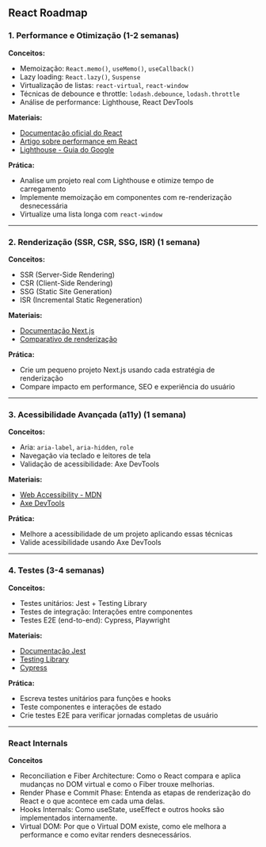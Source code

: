## React Roadmap

### 1. Performance e Otimização (1-2 semanas)

**Conceitos:**
- Memoização: `React.memo()`, `useMemo()`, `useCallback()`
- Lazy loading: `React.lazy()`, `Suspense`
- Virtualização de listas: `react-virtual`, `react-window`
- Técnicas de debounce e throttle: `lodash.debounce`, `lodash.throttle`
- Análise de performance: Lighthouse, React DevTools

**Materiais:**
- [Documentação oficial do React](https://react.dev)
- [Artigo sobre performance em React](https://kentcdodds.com/blog)
- [Lighthouse - Guia do Google](https://web.dev/lighthouse/)

**Prática:**
- Analise um projeto real com Lighthouse e otimize tempo de carregamento
- Implemente memoização em componentes com re-renderização desnecessária
- Virtualize uma lista longa com `react-window`

---

### 2. Renderização (SSR, CSR, SSG, ISR) (1 semana)

**Conceitos:**
- SSR (Server-Side Rendering)
- CSR (Client-Side Rendering)
- SSG (Static Site Generation)
- ISR (Incremental Static Regeneration)

**Materiais:**
- [Documentação Next.js](https://nextjs.org/docs)
- [Comparativo de renderização](https://www.smashingmagazine.com)

**Prática:**
- Crie um pequeno projeto Next.js usando cada estratégia de renderização
- Compare impacto em performance, SEO e experiência do usuário

---

### 3. Acessibilidade Avançada (a11y) (1 semana)

**Conceitos:**
- Aria: `aria-label`, `aria-hidden`, `role`
- Navegação via teclado e leitores de tela
- Validação de acessibilidade: Axe DevTools

**Materiais:**
- [Web Accessibility - MDN](https://developer.mozilla.org/en-US/docs/Web/Accessibility)
- [Axe DevTools](https://www.deque.com/axe/devtools/)

**Prática:**
- Melhore a acessibilidade de um projeto aplicando essas técnicas
- Valide acessibilidade usando Axe DevTools

---

### 4. Testes (3-4 semanas)

**Conceitos:**
- Testes unitários: Jest + Testing Library
- Testes de integração: Interações entre componentes
- Testes E2E (end-to-end): Cypress, Playwright

**Materiais:**
- [Documentação Jest](https://jestjs.io/)
- [Testing Library](https://testing-library.com/)
- [Cypress](https://www.cypress.io/)

**Prática:**
- Escreva testes unitários para funções e hooks
- Teste componentes e interações de estado
- Crie testes E2E para verificar jornadas completas de usuário

---

### React Internals

**Conceitos**
- Reconciliation e Fiber Architecture: Como o React compara e aplica mudanças no DOM virtual e como o Fiber trouxe melhorias.
- Render Phase e Commit Phase: Entenda as etapas de renderização do React e o que acontece em cada uma delas.
- Hooks Internals: Como useState, useEffect e outros hooks são implementados internamente.
- Virtual DOM: Por que o Virtual DOM existe, como ele melhora a performance e como evitar renders desnecessários.
